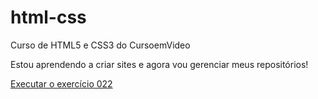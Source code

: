 # html-css
Curso de HTML5 e CSS3 do CursoemVideo 

Estou aprendendo a criar sites e agora vou gerenciar meus repositórios!

<a href="https://thomasmagela01.github.io/html-css/exercicios/ex022 - imagem de fundo">Executar o exercício 022</a>